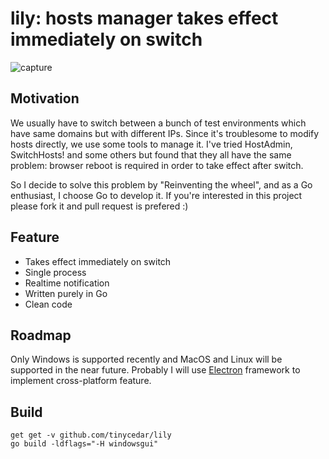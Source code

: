 # lily: hosts manager takes effect immediately on switch

![capture](https://cloud.githubusercontent.com/assets/8019222/18225305/4a399b78-7222-11e6-8e1e-9e0037c63d2b.PNG)

## Motivation
We usually have to switch between a bunch of test environments which have same domains but with different IPs.
Since it's troublesome to modify hosts directly, we use some tools to manage it.
I've tried HostAdmin, SwitchHosts! and some others but found that they all have the same problem: browser reboot
is required in order to take effect after switch.

So I decide to solve this problem by "Reinventing the wheel", and as a Go enthusiast, I choose Go to develop it.
If you're interested in this project please fork it and pull request is prefered :)

## Feature
* Takes effect immediately on switch
* Single process
* Realtime notification 
* Written purely in Go
* Clean code

## Roadmap
Only Windows is supported recently and MacOS and Linux will be supported in the near future.
Probably I will use [Electron](http://electron.atom.io/) framework to implement cross-platform feature.

## Build
```
get get -v github.com/tinycedar/lily
go build -ldflags="-H windowsgui"
```
